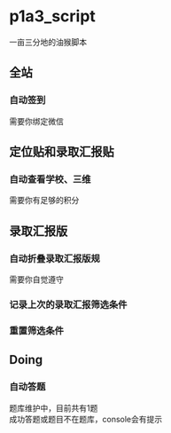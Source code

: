 # p1a3_script
一亩三分地的油猴脚本
## 全站
### 自动签到
需要你绑定微信
## 定位贴和录取汇报贴
### 自动查看学校、三维
需要你有足够的积分
## 录取汇报版
### 自动折叠录取汇报版规
需要你自觉遵守
### 记录上次的录取汇报筛选条件
### 重置筛选条件
## Doing
### 自动答题
题库维护中，目前共有1题  
成功答题或题目不在题库，console会有提示

